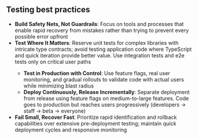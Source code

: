 ## Testing best practices

- **Build Safety Nets, Not Guardrails**: Focus on tools and processes that enable rapid recovery from mistakes rather than trying to prevent every possible error upfront
- **Test Where It Matters**: Reserve unit tests for complex libraries with intricate type contracts; avoid testing application code where TypeScript and quick iteration provide better value. Use integration tests and e2e tests only on critical user paths
  <ignore reason="We are still in active development, so feature flags are not needed yet">
  - **Test in Production with Control**: Use feature flags, real user monitoring, and gradual rollouts to validate code with actual users while minimizing blast radius
  - **Deploy Continuously, Release Incrementally**: Separate deployment from release using feature flags on medium-to-large features. Code goes to production but reaches users progressively (developers → staff → beta → everyone)
    </ignore>
- **Fail Small, Recover Fast**: Prioritize rapid identification and rollback capabilities over extensive pre-deployment testing; maintain quick deployment cycles and responsive monitoring
